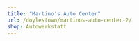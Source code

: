 ```yaml
---
title: "Martino's Auto Center"
url: /doylestown/martinos-auto-center-2/
shop: Autowerkstatt
---
```

